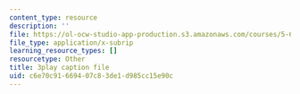 ```yaml
---
content_type: resource
description: ''
file: https://ol-ocw-studio-app-production.s3.amazonaws.com/courses/5-61-physical-chemistry-fall-2017/c6e70c91669407c83de1d985cc15e90c_IoED49Ha8-o.srt
file_type: application/x-subrip
learning_resource_types: []
resourcetype: Other
title: 3play caption file
uid: c6e70c91-6694-07c8-3de1-d985cc15e90c
---
```


